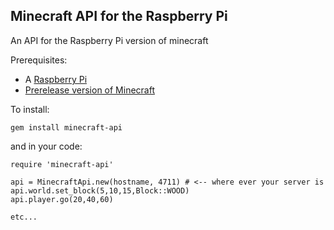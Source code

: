 Minecraft API for the Raspberry Pi
----------------------------------

An API for the Raspberry Pi version of minecraft

Prerequisites:

  * A [Raspberry Pi](http://www.raspberrypi.org)
  * [Prerelease version of Minecraft](https://dl.dropbox.com/s/hqk8wsdzlyyujli/minecraft-pi-0.1.tar.gz)

To install:

    gem install minecraft-api

and in your code:

    require 'minecraft-api'

    api = MinecraftApi.new(hostname, 4711) # <-- where ever your server is
    api.world.set_block(5,10,15,Block::WOOD)
    api.player.go(20,40,60)

    etc...



